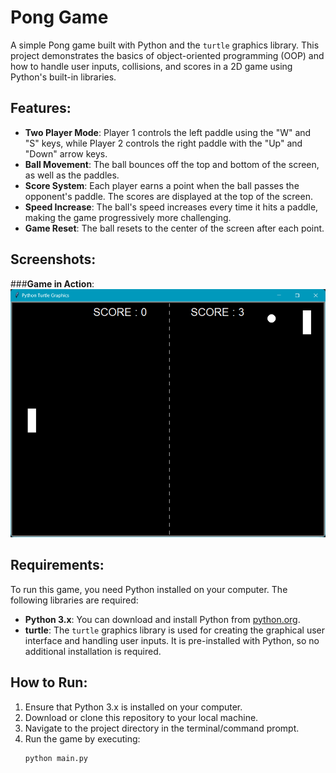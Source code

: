 # Pong Game

A simple Pong game built with Python and the `turtle` graphics library. This project demonstrates the basics of object-oriented programming (OOP) and how to handle user inputs, collisions, and scores in a 2D game using Python's built-in libraries.

## Features:
- **Two Player Mode**: Player 1 controls the left paddle using the "W" and "S" keys, while Player 2 controls the right paddle with the "Up" and "Down" arrow keys.
- **Ball Movement**: The ball bounces off the top and bottom of the screen, as well as the paddles.
- **Score System**: Each player earns a point when the ball passes the opponent's paddle. The scores are displayed at the top of the screen.
- **Speed Increase**: The ball's speed increases every time it hits a paddle, making the game progressively more challenging.
- **Game Reset**: The ball resets to the center of the screen after each point.

## Screenshots:
###**Game in Action**:
   ![Game Screenshot](https://github.com/dbmurali/Pong-Game/blob/32d2cbdc1f041e27e2b7dffbb2d88cf5a0bde29e/pong%20game.png)


## Requirements:
To run this game, you need Python installed on your computer. The following libraries are required:
- **Python 3.x**: You can download and install Python from [python.org](https://www.python.org/).
- **turtle**: The `turtle` graphics library is used for creating the graphical user interface and handling user inputs. It is pre-installed with Python, so no additional installation is required.

## How to Run:
1. Ensure that Python 3.x is installed on your computer.
2. Download or clone this repository to your local machine.
3. Navigate to the project directory in the terminal/command prompt.
4. Run the game by executing:
   ```bash
   python main.py

